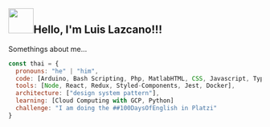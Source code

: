 <h2><img src="https://ibb.co/yFmSDff" width="50">Hello, I'm Luis Lazcano!!!</h2>

Somethings about me...  

```javascript
const thai = {
  pronouns: "he" | "him",
  code: [Arduino, Bash Scripting, Php, MatlabHTML, CSS, Javascript, Typescript],
  tools: [Node, React, Redux, Styled-Components, Jest, Docker],
  architecture: ["design system pattern"],
  learning: [Cloud Computing with GCP, Python]
  challenge: "I am doing the ##100DaysOfEnglish in Platzi"
}
```
